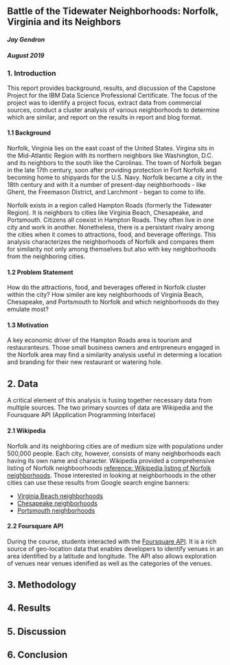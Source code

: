 ## Battle of the Tidewater Neighborhoods: Norfolk, Virginia and its Neighbors

#### _Jay Gendron_
#### _August 2019_

### 1. Introduction

This report provides background, results, and discussion of the Capstone Project for the IBM Data Science Professional Certificate. The focus of the project was to identify a project focus, extract data from commercial sources, conduct a cluster analysis of various neighborhoods to determine which are similar, and report on the results in report and blog format.

#### 1.1 Background

Norfolk, Virginia lies on the east coast of the United States. Virgina sits in the Mid-Atlantic Region with its northern neighbors like Washington, D.C. and its neighbors to the south like the Carolinas. The town of Norfolk began in the late 17th century, soon after providing protection in Fort Norfolk and becoming home to shipyards for the U.S. Navy. Norfolk became a city in the 18th century and with it a number of present-day neighborhoods - like Ghent, the Freemason District, and Larchmont - began to come to life.

Norfolk exists in a region called Hampton Roads (formerly the Tidewater Region). It is neighbors to cities like Virginia Beach, Chesapeake, and Portsmouth. Citizens all coexist in Hampton Roads. They often live in one city and work in another. Nonetheless, there is a persistant rivalry among the cities when it comes to attractions, food, and beverage offerings. This analysis characterizes the neighborhoods of Norfolk and compares them for similarity not only among themselves but also with key neighborhoods from the neighboring cities.

#### 1.2 Problem Statement

How do the attractions, food, and beverages offered in Norfolk cluster within the city? How similer are key neighborhoods of Virginia Beach, Chesapeake, and Portsmouth to Norfolk and which neighborhoods do they emulate most?

#### 1.3 Motivation

A key economic driver of the Hampton Roads area is tourism and restauranteurs. Those small business owners and entrpreneurs engaged in the Norfolk area may find a similarity analysis useful in determing a location and branding for their new restaurant or watering hole.

## 2. Data

A critical element of this analysis is fusing together necessary data from multiple sources. The two primary sources of data are Wikipedia and the Foursquare API (Application Programming Interface)

#### 2.1 Wikipedia

Norfolk and its neighboring cities are of medium size with populations under 500,000 people. Each city, however, consists of many neighborhoods each having its own name and character. Wikipedia provided a comprehensive listing of Norfolk neighboorhoods [reference: Wikipedia listing of Norfolk neighborhoods](https://en.wikipedia.org/wiki/List_of_neighborhoods_in_Norfolk,_Virginia). Those interested in looking at neighborhoods in the other cities can use these results from Google search engine banners:

* [Virginia Beach neighborhoods](https://www.google.com/search?q=virginia+beach+va+neighborhoods&rlz=1C1JZAP_enUS796US796&oq=virginia+beach+va+neighborhoods&aqs=chrome..69i57j69i60j0l4.9520j1j9&sourceid=chrome&ie=UTF-8)
* [Chesapeake neighborhoods](https://www.google.com/search?rlz=1C1JZAP_enUS796US796&ei=hjpHXe7dL42zgge4u6PwBQ&q=chesapeake+va+neighborhoods&oq=chesapeake+va+neighborhoods&gs_l=psy-ab.3..35i39l2j0i5i30j0i8i30l7.82033.84586..84793...1.0..0.86.780.11......0....1..gws-wiz.......0i71j0i7i30j0i8i7i30j35i304i39.S86djiGKQuc&ved=0ahUKEwjuuKzmgerjAhWNmeAKHbjdCF4Q4dUDCAo&uact=5)
* [Portsmouth neighborhoods](https://www.google.com/search?q=portsmouth+va+neighborhoods&rlz=1C1JZAP_enUS796US796&oq=portsmouth+va&aqs=chrome.0.69i59j69i57j0l4.3760j0j4&sourceid=chrome&ie=UTF-8)

#### 2.2 Foursquare API

During the course, students interacted with the [Foursquare API](https://developer.foursquare.com/). It is a rich source of geo-location data that enables developers to identify venues in an area identified by a latitude and longitude. The API also allows exploration of venues near venues idenified as well as the categories of the venues. 

## 3. Methodology 
<in development>

## 4. Results 
<in development>

## 5. Discussion 
<in development>

## 6. Conclusion
<in development>

